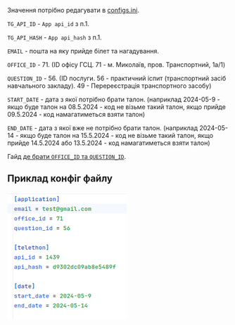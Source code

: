 Значення потрібно редагувати в [configs.ini](/hsc_gov_subscriber/config.ini).

`TG_API_ID` - `App api_id` з п.1.

`TG_API_HASH` - `App api_hash` з п.1.

`EMAIL` - пошта на яку прийде білет та нагадування.

`OFFICE_ID` - 71. (ID офісу ГСЦ. 71 - м. Миколаїв, пров. Транспортний, 1а/1)

`QUESTION_ID` - 56. (ID послуги. 56 - практичний іспит (транспортний засіб навчального закладу). 49 - Перереєстрація транспортного засобу)

`START_DATE` - дата з якої потрібно брати талон. (наприклад 2024-05-9 - якщо буде талон на 08.5.2024 - код не візьме
такий талон, якщо прийде 09.5.2024 - код намагатиметься взяти талон)

`END_DATE` - дата з якої вже не потрібно брати талон. (наприклад 2024-05-14 - якщо буде талон на 15.5.2024 - код не
візьме такий талон, якщо прийде 14.5.2024 або 13.5.2024 - код намагатиметься взяти талон)

Гайд [де брати `OFFICE_ID` та `QUESTION_ID`](/content/configs/browser_requests/pract_ispt_id.md).

## Приклад конфіг файлу

![alt text](/content/configs/photo_2024-05-14_21-47-31.jpg)
